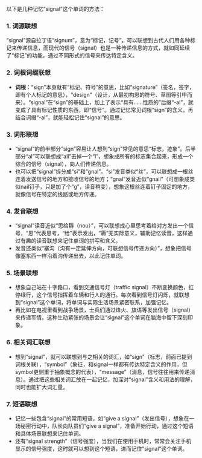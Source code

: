 以下是几种记忆“signal”这个单词的方法：

### 1. 词源联想
“signal”源自拉丁语“signum”，意为“标记，记号”。可以联想到古代人们用各种标记来传递信息，而现代的信号（signal）也是一种传递信息的方式，就如同延续了“标记”的功能，通过不同形式的信号来传达特定含义。 

### 2. 词根词缀联想
 - **词根**：“sign”本身就有“标记、符号”的意思，比如“signature”（签名，签字，即有个人标记的意思），“design”（设计，从最初构思的符号、草图等引申而来）。“signal”在“sign”的基础上，加上了表示“具有……性质的”后缀“-al”，就变成了具有标记性质的东西，即“信号”。通过记忆常见词根“sign”的含义，再结合词缀“-al”，就能轻松记住“signal”的意思。

### 3. 词形联想
 - “signal”的前半部分“sign”容易让人想到“sign”常见的意思“标志，迹象”。后半部分“al”可以联想成“all”去掉一个“l”，想象成所有的标志集合起来，形成一个综合的信号（signal），向人们传递信息。
 - 也可以把“signal”拆分成“si”和“gnal”。“si”发音类似“丝”，可以联想成一根丝连着发送信号的地方和接收信号的地方；“gnal”发音近似“gnail”（可想象成类似nail钉子，只是加了个“g”，读音稍变），想象这根丝连着钉子固定的地方，就像信号在特定的线路或地方传递。

### 4. 发音联想
 - “signal”读音近似“思给耨（nou）”，可以联想成心里思考着给对方发出一个信号，“思”代表思考，“给”表示发出，“耨”无实际意义，辅助记忆读音，这样通过有趣的读音联想来记住单词的拼写和含义。
 - 发音还类似“塞沟（沟有一定延伸方向，可联想信号传递方向）”，想象把信号像塞东西一样沿着沟传递出去，以此记住单词。

### 5. 场景联想
 - 想象自己站在十字路口，看到交通信号灯（traffic signal）不断变换颜色，红停绿行，这个信号指挥着车辆和行人的通行。每次看到信号灯闪烁，就联想到“signal”这个单词，将单词与实际生活场景紧密联系，加强记忆。
 - 再比如在电视里看到战争场景，士兵们通过烽火、旗语等发出信号（signal）来传递军情。这种生动紧张的场景会让“signal”这个单词在脑海中留下深刻印象。

### 6. 相关词汇联想
 - 想到“signal”，就可以联想到与之相关的词汇，如“sign”（标志，前面已提到词根关联），“symbol”（象征，和signal一样都有传达特定含义的作用，但symbol更侧重于抽象概念的代表），“message”（消息，信号往往用来传递消息）。通过把这些相关词汇放在一起记忆，加深对“signal”含义和用法的理解，同时也能扩大词汇量。

### 7. 短语联想
 - 记忆一些包含“signal”的常用短语，如“give a signal”（发出信号），想象在一场秘密行动中，队长向队员们“give a signal”，准备开始行动，通过这个短语和具体场景联想来记住单词。
 - 还有“signal strength”（信号强度），当我们在使用手机时，常常会关注手机显示的信号强度，这时就可以想到这个短语，进而记住“signal”这个单词。 
